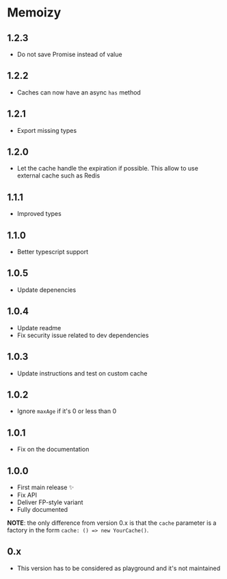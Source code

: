 # Memoizy

## 1.2.3
  - Do not save Promise instead of value

## 1.2.2
  - Caches can now have an async `has` method

## 1.2.1
  - Export missing types

## 1.2.0
  - Let the cache handle the expiration if possible. This allow to use external cache such as Redis

## 1.1.1
  - Improved types

## 1.1.0
  - Better typescript support

## 1.0.5
  - Update depenencies

## 1.0.4
  - Update readme
  - Fix security issue related to dev dependencies

## 1.0.3
  - Update instructions and test on custom cache

## 1.0.2
  - Ignore `maxAge` if it's 0 or less than 0

## 1.0.1
  - Fix on the documentation

## 1.0.0
  - First main release ✨
  - Fix API
  - Deliver FP-style variant
  - Fully documented

**NOTE**: the only difference from version 0.x is that the `cache` parameter is a factory in the
form `cache: () => new YourCache()`.

## 0.x
  - This version has to be considered as playground and it's not maintained
